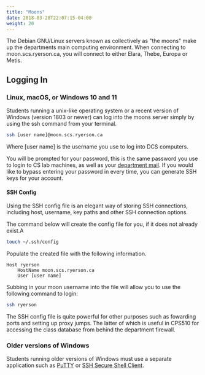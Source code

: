 ```yaml
---
title: "Moons"
date: 2018-03-28T22:07:15-04:00
weight: 20
---
```


The Debian GNU/Linux servers known as collectively as "the moons" make up the departments main computing environment. When connecting to moon.scs.ryerson.ca, you will connect to either Elara, Thebe, Europa or Metis.

## Logging In

### Linux, macOS, or Windows 10 and 11

Students running a unix-like operating system or a recent version of Windows (version 1803 or newer) can log into the moons server simply by using the ssh command from your terminal.

```bash
ssh [user name]@moon.scs.ryerson.ca
```

Where [user name] is the username you use to log into DCS computers.

You will be prompted for your password, this is the same password you use to login to CS lab machines, as well as your [department mail](/facilities/mail). If you would like to bypass entering your password in every time, you can generate SSH keys for your account.

#### SSH Config

Using the SSH config file is an elegant way of storing SSH connections, including host, username, key paths and other SSH connection options.

The command below will create the config file for you, if it does not already exist.A

```bash
touch ~/.ssh/config
```

Populate the created file with the following information.

```
Host ryerson
    HostName moon.scs.ryerson.ca
    User [user name]
```

Subbing in your moon username into the file will allow you to use the following command to login:

```bash
ssh ryerson
```

The SSH config file is quite powerful for other purposes such as fowarding ports and setting up proxy jumps. The latter of which is useful in CPS510 for accessing the class database from behind the department firewall.

### Older versions of Windows

Students running older versions of Windows must use a separate application such as [PuTTY](https://www.putty.org) or [SSH Secure Shell Client](http://sils.unc.edu/it-services/servers/using-ssh).
